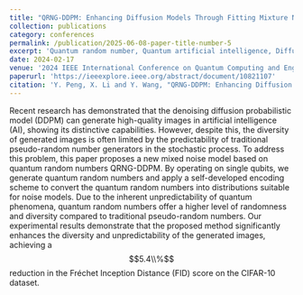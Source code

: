 ```yaml
---
title: "QRNG-DDPM: Enhancing Diffusion Models Through Fitting Mixture Noise with Quantum Random Number"
collection: publications
category: conferences
permalink: /publication/2025-06-08-paper-title-number-5
excerpt: 'Quantum random number, Quantum artificial intelligence, Diffusion models, Gaussian mixture noise'
date: 2024-02-17
venue: '2024 IEEE International Conference on Quantum Computing and Engineering (QCE)'
paperurl: 'https://ieeexplore.ieee.org/abstract/document/10821107'
citation: 'Y. Peng, X. Li and Y. Wang, "QRNG-DDPM: Enhancing Diffusion Models Through Fitting Mixture Noise with Quantum Random Number," 2024 IEEE International Conference on Quantum Computing and Engineering (QCE), Montreal, QC, Canada, 2024, pp. 92-96, doi: 10.1109/QCE60285.2024.10259. keywords: {Computational modeling;Noise;Qubit;Noise reduction;Fitting;Stochastic processes;Diffusion models;Generators;Encoding;Artificial intelligence;Quantum random number;Quantum artificial intelligence;Diffusion models;Gaussian mixture noise},'
---
```


Recent research has demonstrated that the denoising diffusion probabilistic model (DDPM) can generate high-quality images in artificial intelligence (AI), showing its distinctive capabilities. However, despite this, the diversity of generated images is often limited by the predictability of traditional pseudo-random number generators in the stochastic process. To address this problem, this paper proposes a new mixed noise model based on quantum random numbers QRNG-DDPM. By operating on single qubits, we generate quantum random numbers and apply a self-developed encoding scheme to convert the quantum random numbers into distributions suitable for noise models. Due to the inherent unpredictability of quantum phenomena, quantum random numbers offer a higher level of randomness and diversity compared to traditional pseudo-random numbers. Our experimental results demonstrate that the proposed method significantly enhances the diversity and unpredictability of the generated images, achieving a $$5.4\\%$$ reduction in the Fréchet Inception Distance (FID) score on the CIFAR-10 dataset.
